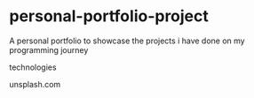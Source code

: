 # personal-portfolio-project

A personal portfolio to showcase the projects i have done on my programming journey

technologies

unsplash.com
